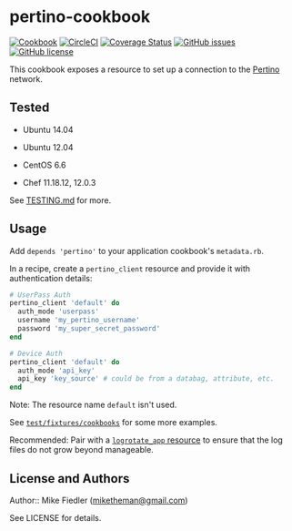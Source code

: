 # pertino-cookbook

[![Cookbook](http://img.shields.io/cookbook/v/pertino.svg)](https://supermarket.chef.io/cookbooks/pertino)
[![CircleCI](https://img.shields.io/circleci/project/miketheman/pertino-cookbook.svg)](https://circleci.com/gh/miketheman/pertino-cookbook)
[![Coverage Status](https://coveralls.io/repos/miketheman/pertino-cookbook/badge.svg?branch=master)](https://coveralls.io/r/miketheman/pertino-cookbook?branch=master)
[![GitHub issues](https://img.shields.io/github/issues/miketheman/pertino-cookbook.svg)](https://github.com/miketheman/pertino-cookbook/issues)
[![GitHub license](https://img.shields.io/badge/license-MIT-blue.svg)](https://raw.githubusercontent.com/miketheman/pertino-cookbook/master/LICENSE)

This cookbook exposes a resource to set up a connection to the [Pertino](http://pertino.com/) network.

## Tested

- Ubuntu 14.04
- Ubuntu 12.04
- CentOS 6.6

- Chef 11.18.12, 12.0.3

See [TESTING.md](TESTING.md) for more.

## Usage

Add `depends 'pertino'` to your application cookbook's `metadata.rb`.

In a recipe, create a `pertino_client` resource and provide it with authentication
details:

```ruby
# UserPass Auth
pertino_client 'default' do
  auth_mode 'userpass'
  username 'my_pertino_username'
  password 'my_super_secret_password'
end

# Device Auth
pertino_client 'default' do
  auth_mode 'api_key'
  api_key 'key_source' # could be from a databag, attribute, etc.
end
```

Note: The resource name `default` isn't used.

See [`test/fixtures/cookbooks`](test/fixtures/cookbooks) for some more examples.

Recommended: Pair with a [`logrotate_app` resource](https://github.com/stevendanna/logrotate#usage)
to ensure that the log files do not grow beyond manageable.

## License and Authors

Author:: Mike Fiedler (<miketheman@gmail.com>)

See LICENSE for details.
